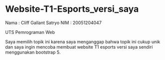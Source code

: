 # Website-T1-Esports_versi_saya

Nama : Cliff Gallant Satryo
NIM : 20051204047

UTS Pemrograman Web

Saya memilih topik ini karena saya menganggap bahwa topik ini cukup unik dan saya ingin mencoba membuat website T1 esports versi saya sendiri menggunakan bootstrap 5.
